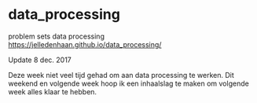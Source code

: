 # data_processing
problem sets data processing
https://jelledenhaan.github.io/data_processing/


Update 8 dec. 2017

Deze week niet veel tijd gehad om aan data processing te werken. Dit weekend en volgende week hoop ik een inhaalslag te maken om volgende week alles klaar te hebben. 
